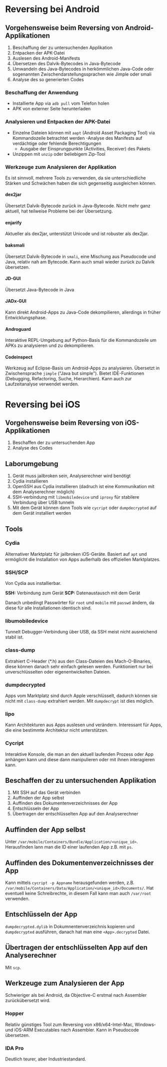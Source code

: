 # Reversing bei Android
## Vorgehensweise beim Reversing von Android-Applikationen
1. Beschaffung der zu untersuchenden Applikation
2. Entpacken der APK-Datei
3. Auslesen des Android-Manifests
4. Übersetzen des Dalvik-Bytecodes in Java-Bytecode
5. Umwandeln des Java-Bytecodes in herkömmlichen Java-Code oder sogenannten Zwischendarstellungssprachen wie Jimple oder smali
6. Analyse des so generierten Codes

### Beschaffung der Anwendung
- Installierte App via `adb pull` vom Telefon holen
- APK von externer Seite herunterladen

### Analysieren und Entpacken der APK-Datei
- Einzelne Dateien können mit `aapt` (Android Asset Packaging Tool) via Kommandozeile betrachtet werden
  -Analyse des Manifests auf verdächtige oder fehlende Berechtigungen
  - Ausgabe der Einsprungpunkte (Activities, Receiver) des Pakets
- Unzippen mit `unzip` oder beliebigem Zip-Tool

### Werkzeuge zum Analysieren der Applikation
Es ist sinnvoll, mehrere Tools zu verwenden, da sie unterschiedliche Stärken und Schwächen haben die sich gegenseitig ausgleichen können.

#### dex2jar
Übersetzt Dalvik-Bytecode zurück in Java-Bytecode.
Nicht mehr ganz aktuell, hat teilweise Probleme bei der Übersetzung.

#### enjarify
Aktueller als dex2jar, unterstützt Unicode und ist robuster als dex2jar.

#### baksmali
Übersetzt Dalvik-Bytecode in `smali`, eine Mischung aus Pseudocode und Java, relativ nah am Bytecode. Kann auch smali wieder zurück zu Dalvik übersetzen.

#### JD-GUI
Übersetzt Java-Bytecode in Java

#### JADx-GUI
Kann direkt Android-Apps zu Java-Code dekompilieren, allerdings in früher Entwicklungsphase.

#### Androguard
Interaktive REPL-Umgebung auf Python-Basis für die Kommandozeile um APKs zu analysieren und zu dekompilieren.

#### Codeinspect
Werkzeug auf Eclipse-Basis um Android-Apps zu analysieren. Übersetzt in Zwischensprache `jimple` ("Java but simple"). Bietet IDE-Funktionen (Debugging, Refactoring, Suche, Hierarchien).
Kann auch zur Laufzeitanalyse verwendet werden.


# Reversing bei iOS

## Vorgehensweise beim Reversing von iOS-Applikationen
1. Beschaffen der zu untersuchenden App
2. Analyse des Codes

## Laborumgebung
1. Gerät muss jailbroken sein, Analyserechner wird benötigt
2. Cydia installieren
3. OpenSSH aus Cydia installieren (dadruch ist eine Kommunikation mit dem Analyserechner möglich)
4. SSH-verbindung mit `libmobiledevice` und `iproxy` für stabilere Verbindung über USB tunneln
5. Mit dem Gerät können dann Tools wie `cycript` oder `dumpdecrypted` auf dem Gerät installiert werden

## Tools

### Cydia
Alternativer Marktplatz für jailbroken iOS-Geräte. Basiert auf `apt` und ermöglicht die Installation von Apps außerhalb des offiziellen Marktplatzes.

### SSH/SCP
Von Cydia aus installierbar.

**SSH:** Verbindung zum Gerät
**SCP:** Datenaustausch mit dem Gerät

Danach unbedingt Passwörter für `root` und `mobile` mit `passwd` ändern, da diese für alle Installationen identisch sind.

### libumobiledevice
Tunnelt Debugger-Verbindung über USB, da SSH meist nicht ausreichend stabil ist.

### class-dump
Extrahiert C-Header (*.h) aus den Class-Dateien des Mach-O-Binaries, diese können danach sehr einfach gelesen werden. Funktioniert nur bei unverschlüsselten oder eigenentwickelten Dateien.

### dumpdecrypted
Apps vom Marktplatz sind durch Apple verschlüsselt, dadurch können sie nicht mit `class-dump` extrahiert werden. Mit `dumpdecrypt` ist dies möglich.

### lipo
Kann Architekturen aus Apps auslesen und verändern. Interessant für Apps, die eine bestimmte Architektur nicht unterstützen.

### Cycript
Interaktive Konsole, die man an den aktuell laufenden Prozess oder App anhängen kann und diese dann manipulieren oder mit ihnen interagieren kann.

## Beschaffen der zu untersuchenden Applikation
1. Mit SSH auf das Gerät verbinden
2. Auffinden der App selbst
3. Auffinden des Dokumentenverzeichnisses der App
4. Entschlüsseln der App
5. Übertragen der entschlüsselten App auf den Analyserechner

## Auffinden der App selbst
Unter `/var/mobile/Containers/Bundle/Application/<unique_id>`.
Herausfinden lann man die ID einer laufenden App z.B. mit `ps`.

## Auffinden des Dokumentenverzeichnisses der App
Kann mittels `cycript -p Appname` herausgefunden werden, z.B. `/var/mobile/Containers/Data/Application/<unique_id>/Documents/`.
Hat eventuell keine Schreibrechte, in diesem Fall kann man auch `/var/root` verwenden.

## Entschlüsseln der App
`dumpdecrypted.dylib` in Dokumnentenverzeichnis kopieren und `dumpdecrypted` ausführen, danach hat man eine `<App>.decrypted` Datei.

## Übertragen der entschlüsselten App auf den Analyserechner
Mit `scp`.

## Werkzeuge zum Analysieren der App
Schwieriger als bei Android, da Objective-C erstmal nach Assembler zurückübersetzt wird.

### Hopper
Relatiiv günstiges Tool zum Reversing von x86/x64-Intel-Mac, Windows- und iOS-ARM Executables nach Assembler.
Kann in Pseudocode übersetzen.

### IDA Pro
Deutlich teurer, aber Industriestandard.